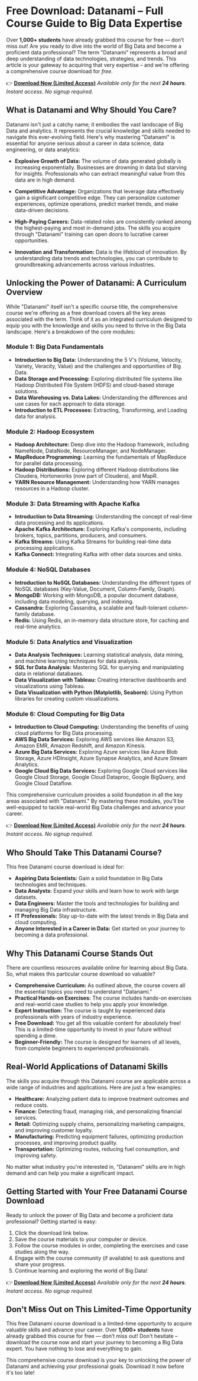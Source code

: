 # Free Download: Datanami – Full Course Guide to Big Data Expertise

Over **1,000+ students** have already grabbed this course for free — don’t miss out! Are you ready to dive into the world of Big Data and become a proficient data professional? The term "Datanami" represents a broad and deep understanding of data technologies, strategies, and trends. This article is your gateway to acquiring that very expertise – and we're offering a comprehensive course download for *free*.

👉 [**Download Now (Limited Access)**](https://udemywork.com/datanami)
_Available only for the next **24 hours**. Instant access. No signup required._

## What is Datanami and Why Should You Care?

Datanami isn't just a catchy name; it embodies the vast landscape of Big Data and analytics. It represents the crucial knowledge and skills needed to navigate this ever-evolving field. Here's why mastering "Datanami" is essential for anyone serious about a career in data science, data engineering, or data analytics:

*   **Explosive Growth of Data:** The volume of data generated globally is increasing exponentially. Businesses are drowning in data but starving for insights. Professionals who can extract meaningful value from this data are in high demand.

*   **Competitive Advantage:** Organizations that leverage data effectively gain a significant competitive edge. They can personalize customer experiences, optimize operations, predict market trends, and make data-driven decisions.

*   **High-Paying Careers:** Data-related roles are consistently ranked among the highest-paying and most in-demand jobs. The skills you acquire through "Datanami" training can open doors to lucrative career opportunities.

*   **Innovation and Transformation:** Data is the lifeblood of innovation. By understanding data trends and technologies, you can contribute to groundbreaking advancements across various industries.

## Unlocking the Power of Datanami: A Curriculum Overview

While "Datanami" itself isn't a specific course title, the comprehensive course we're offering as a free download covers all the key areas associated with the term. Think of it as an integrated curriculum designed to equip you with the knowledge and skills you need to thrive in the Big Data landscape. Here's a breakdown of the core modules:

### Module 1: Big Data Fundamentals

*   **Introduction to Big Data:** Understanding the 5 V's (Volume, Velocity, Variety, Veracity, Value) and the challenges and opportunities of Big Data.
*   **Data Storage and Processing:** Exploring distributed file systems like Hadoop Distributed File System (HDFS) and cloud-based storage solutions.
*   **Data Warehousing vs. Data Lakes:** Understanding the differences and use cases for each approach to data storage.
*   **Introduction to ETL Processes:** Extracting, Transforming, and Loading data for analysis.

### Module 2: Hadoop Ecosystem

*   **Hadoop Architecture:** Deep dive into the Hadoop framework, including NameNode, DataNode, ResourceManager, and NodeManager.
*   **MapReduce Programming:** Learning the fundamentals of MapReduce for parallel data processing.
*   **Hadoop Distributions:** Exploring different Hadoop distributions like Cloudera, Hortonworks (now part of Cloudera), and MapR.
*   **YARN Resource Management:** Understanding how YARN manages resources in a Hadoop cluster.

### Module 3: Data Streaming with Apache Kafka

*   **Introduction to Data Streaming:** Understanding the concept of real-time data processing and its applications.
*   **Apache Kafka Architecture:** Exploring Kafka's components, including brokers, topics, partitions, producers, and consumers.
*   **Kafka Streams:** Using Kafka Streams for building real-time data processing applications.
*   **Kafka Connect:** Integrating Kafka with other data sources and sinks.

### Module 4: NoSQL Databases

*   **Introduction to NoSQL Databases:** Understanding the different types of NoSQL databases (Key-Value, Document, Column-Family, Graph).
*   **MongoDB:** Working with MongoDB, a popular document database, including data modeling, querying, and indexing.
*   **Cassandra:** Exploring Cassandra, a scalable and fault-tolerant column-family database.
*   **Redis:** Using Redis, an in-memory data structure store, for caching and real-time analytics.

### Module 5: Data Analytics and Visualization

*   **Data Analysis Techniques:** Learning statistical analysis, data mining, and machine learning techniques for data analysis.
*   **SQL for Data Analysis:** Mastering SQL for querying and manipulating data in relational databases.
*   **Data Visualization with Tableau:** Creating interactive dashboards and visualizations using Tableau.
*   **Data Visualization with Python (Matplotlib, Seaborn):** Using Python libraries for creating custom visualizations.

### Module 6: Cloud Computing for Big Data

*   **Introduction to Cloud Computing:** Understanding the benefits of using cloud platforms for Big Data processing.
*   **AWS Big Data Services:** Exploring AWS services like Amazon S3, Amazon EMR, Amazon Redshift, and Amazon Kinesis.
*   **Azure Big Data Services:** Exploring Azure services like Azure Blob Storage, Azure HDInsight, Azure Synapse Analytics, and Azure Stream Analytics.
*   **Google Cloud Big Data Services:** Exploring Google Cloud services like Google Cloud Storage, Google Cloud Dataproc, Google BigQuery, and Google Cloud Dataflow.

This comprehensive curriculum provides a solid foundation in all the key areas associated with "Datanami." By mastering these modules, you'll be well-equipped to tackle real-world Big Data challenges and advance your career.

👉 [**Download Now (Limited Access)**](https://udemywork.com/datanami)
_Available only for the next **24 hours**. Instant access. No signup required._

## Who Should Take This Datanami Course?

This free Datanami course download is ideal for:

*   **Aspiring Data Scientists:** Gain a solid foundation in Big Data technologies and techniques.
*   **Data Analysts:** Expand your skills and learn how to work with large datasets.
*   **Data Engineers:** Master the tools and technologies for building and managing Big Data infrastructure.
*   **IT Professionals:** Stay up-to-date with the latest trends in Big Data and cloud computing.
*   **Anyone Interested in a Career in Data:** Get started on your journey to becoming a data professional.

## Why This Datanami Course Stands Out

There are countless resources available online for learning about Big Data. So, what makes this particular course download so valuable?

*   **Comprehensive Curriculum:** As outlined above, the course covers all the essential topics you need to understand "Datanami."
*   **Practical Hands-on Exercises:** The course includes hands-on exercises and real-world case studies to help you apply your knowledge.
*   **Expert Instruction:** The course is taught by experienced data professionals with years of industry experience.
*   **Free Download:** You get all this valuable content for absolutely free! This is a limited-time opportunity to invest in your future without spending a dime.
*   **Beginner-Friendly:** The course is designed for learners of all levels, from complete beginners to experienced professionals.

## Real-World Applications of Datanami Skills

The skills you acquire through this Datanami course are applicable across a wide range of industries and applications. Here are just a few examples:

*   **Healthcare:** Analyzing patient data to improve treatment outcomes and reduce costs.
*   **Finance:** Detecting fraud, managing risk, and personalizing financial services.
*   **Retail:** Optimizing supply chains, personalizing marketing campaigns, and improving customer loyalty.
*   **Manufacturing:** Predicting equipment failures, optimizing production processes, and improving product quality.
*   **Transportation:** Optimizing routes, reducing fuel consumption, and improving safety.

No matter what industry you're interested in, "Datanami" skills are in high demand and can help you make a significant impact.

## Getting Started with Your Free Datanami Course Download

Ready to unlock the power of Big Data and become a proficient data professional? Getting started is easy:

1.  Click the download link below.
2.  Save the course materials to your computer or device.
3.  Follow the course modules in order, completing the exercises and case studies along the way.
4.  Engage with the course community (if available) to ask questions and share your progress.
5.  Continue learning and exploring the world of Big Data!

👉 [**Download Now (Limited Access)**](https://udemywork.com/datanami)
_Available only for the next **24 hours**. Instant access. No signup required._

## Don't Miss Out on This Limited-Time Opportunity

This free Datanami course download is a limited-time opportunity to acquire valuable skills and advance your career. Over **1,000+ students** have already grabbed this course for free — don’t miss out! Don't hesitate – download the course now and start your journey to becoming a Big Data expert. You have nothing to lose and everything to gain.

This comprehensive course download is your key to unlocking the power of Datanami and achieving your professional goals. Download it now before it's too late!
